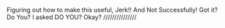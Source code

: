 Figuring out how to make this useful, Jerk!! And Not Successfully! Got it? Do You? I asked DO YOU? Okay? ///////////////
